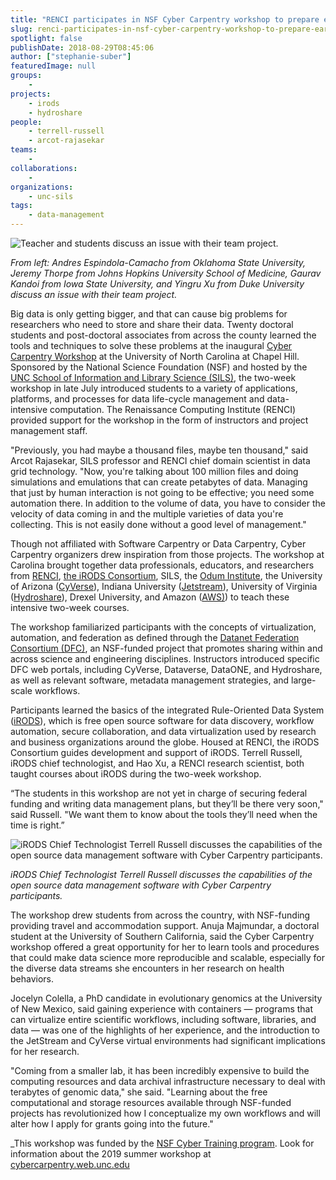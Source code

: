 ```yaml
---
title: "RENCI participates in NSF Cyber Carpentry workshop to prepare early-career researchers"
slug: renci-participates-in-nsf-cyber-carpentry-workshop-to-prepare-early-career-researchers
spotlight: false
publishDate: 2018-08-29T08:45:06
author: ["stephanie-suber"]
featuredImage: null
groups:
    - 
projects:
    - irods
    - hydroshare
people:
    - terrell-russell
    - arcot-rajasekar
teams: 
    - 
collaborations:
    - 
organizations:
    - unc-sils
tags:
    - data-management
---
```


![Teacher and students discuss an issue with their team project.](https://renci.org/wp-content/uploads/2018/08/cyber-carpentry-01.jpg)

_From left: Andres Espindola-Camacho from Oklahoma State University, Jeremy Thorpe from Johns Hopkins University School of Medicine, Gaurav Kandoi from Iowa State University, and Yingru Xu from Duke University discuss an issue with their team project._

Big data is only getting bigger, and that can cause big problems for researchers who need to store and share their data. Twenty doctoral students and post-doctoral associates from across the county learned the tools and techniques to solve these problems at the inaugural [Cyber Carpentry Workshop](http://cybercarpentry.web.unc.edu/) at the University of North Carolina at Chapel Hill. Sponsored by the National Science Foundation (NSF) and hosted by the [UNC School of Information and Library Science (SILS)](https://sils.unc.edu/node/4266), the two-week workshop in late July introduced students to a variety of applications, platforms, and processes for data life-cycle management and data-intensive computation. The Renaissance Computing Institute (RENCI) provided support for the workshop in the form of instructors and project management staff.

"Previously, you had maybe a thousand files, maybe ten thousand," said Arcot Rajasekar, SILS professor and RENCI chief domain scientist in data grid technology. "Now, you're talking about 100 million files and doing simulations and emulations that can create petabytes of data. Managing that just by human interaction is not going to be effective; you need some automation there. In addition to the volume of data, you have to consider the velocity of data coming in and the multiple varieties of data you're collecting. This is not easily done without a good level of management."

Though not affiliated with Software Carpentry or Data Carpentry, Cyber Carpentry organizers drew inspiration from those projects. The workshop at Carolina brought together data professionals, educators, and researchers from [RENCI](https://renci.org/), [the iRODS Consortium](https://www.irods.org/), SILS, the [Odum Institute](https://odum.unc.edu/), the University of Arizona ([CyVerse](https://www.cyverse.org/)), Indiana University ([Jetstream](https://jetstream-cloud.org/)), University of Virginia ([Hydroshare](https://www.hydroshare.org/)), Drexel University, and Amazon ([AWS)](https://aws.amazon.com/)) to teach these intensive two-week courses.

The workshop familiarized participants with the concepts of virtualization, automation, and federation as defined through the [Datanet Federation Consortium (DFC)](http://datafed.org/), an NSF-funded project that promotes sharing within and across science and engineering disciplines. Instructors introduced specific DFC web portals, including CyVerse, Dataverse, DataONE, and Hydroshare, as well as relevant software, metadata management strategies, and large-scale workflows.  

Participants learned the basics of the integrated Rule-Oriented Data System ([iRODS](https://www.irods.org/)), which is free open source software for data discovery, workflow automation, secure collaboration, and data virtualization used by research and business organizations around the globe. Housed at RENCI, the iRODS Consortium guides development and support of iRODS. Terrell Russell, iRODS chief technologist, and Hao Xu, a RENCI research scientist, both taught courses about iRODS during the two-week workshop.

“The students in this workshop are not yet in charge of securing federal funding and writing data management plans, but they’ll be there very soon," said Russell. "We want them to know about the tools they’ll need when the time is right.”

![iRODS Chief Technologist Terrell Russell discusses the capabilities of the open source data management software with Cyber Carpentry participants.](https://renci.org/wp-content/uploads/2018/08/cyber-carpentry-02.jpg)

_iRODS Chief Technologist Terrell Russell discusses the capabilities of the open source data management software with Cyber Carpentry participants._

The workshop drew students from across the country, with NSF-funding providing travel and accommodation support. Anuja Majmundar, a doctoral student at the University of Southern California, said the Cyber Carpentry workshop offered a great opportunity for her to learn tools and procedures that could make data science more reproducible and scalable, especially for the diverse data streams she encounters in her research on health behaviors.

Jocelyn Colella, a PhD candidate in evolutionary genomics at the University of New Mexico, said gaining experience with containers &mdash; programs that can virtualize entire scientific workflows, including software, libraries, and data  &mdash; was one of the highlights of her experience, and the introduction to the JetStream and CyVerse virtual environments had significant implications for her research.

"Coming from a smaller lab, it has been incredibly expensive to build the computing resources and data archival infrastructure necessary to deal with terabytes of genomic data," she said. "Learning about the free computational and storage resources available through NSF-funded projects has revolutionized how I conceptualize my own workflows and will alter how I apply for grants going into the future."

_This workshop was funded by the [NSF Cyber Training program](https://www.nsf.gov/funding/pgm_summ.jsp?pims_id=505342). Look for information about the 2019 summer workshop at [cybercarpentry.web.unc.edu](http://cybercarpentry.web.unc.edu/)
